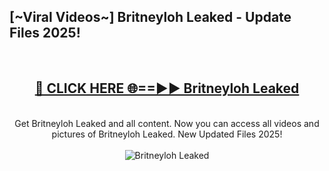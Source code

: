 <h2>[~Viral Videos~] Britneyloh Leaked - Update Files 2025!</h2>
<br>
<div align="center">
<h2><a href="https://betterlinks.top/A2PfLJ" rel="nofollow">🔴 CLICK HERE 🌐==►► Britneyloh Leaked</a></h2>
<br>
Get Britneyloh Leaked and all content. Now you can access all videos and pictures of Britneyloh Leaked. New Updated Files 2025!
<br>
<br>
<a href="https://betterlinks.top/A2PfLJ" rel="nofollow" data-target="animated-image.originalLink"><img src="https://i.ibb.co.com/WyWwxjT/player-gif2.gif" alt="Britneyloh Leaked" style="max-width: 100%; display: inline-block;" data-target="animated-image.originalImage"></a>
</div>
<br>
